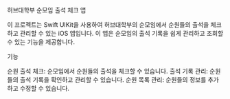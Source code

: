 허브대학부 순모임 출석 체크 앱

이 프로젝트는 Swift UIKit을 사용하여 허브대학부의 순모임에서 순원들의 출석을 체크하고 관리할 수 있는 iOS 앱입니다. 이 앱은 순모임의 출석 기록을 쉽게 관리하고 조회할 수 있는 기능을 제공합니다.

기능

순원 출석 체크: 순모임에서 순원들의 출석을 체크할 수 있습니다.
출석 기록 관리: 순원들의 출석 기록을 확인하고 관리할 수 있습니다.
순원 목록 관리: 순원들의 정보를 추가하고 수정할 수 있습니다.

